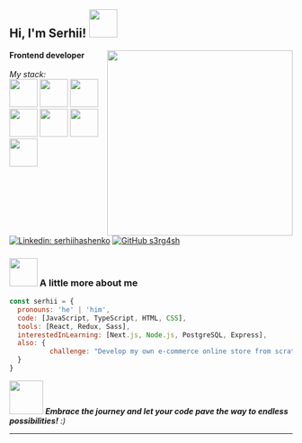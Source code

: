 <h2> Hi, I'm Serhii! <img src="https://media.giphy.com/media/l4jsKDLGiOxQRy3WbE/giphy.gif?cid=ecf05e47ssd8ymxnry3dwx8xvn3rukv1m678d0kesz90devp&ep=v1_stickers_search&rid=giphy.gif&ct=s" width="50"></h2>
<img align='right' src="https://media.giphy.com/media/0TtX2qqpxp3pIafzio/giphy.gif" width="330">
<p><b>Frontend developer</b></br></br><i>My stack:</i></br>
<img src="https://cdn.jsdelivr.net/gh/devicons/devicon/icons/react/react-original-wordmark.svg" width="50"/> 
<img src="https://cdn.jsdelivr.net/gh/devicons/devicon/icons/html5/html5-plain-wordmark.svg" width="50"/> 
<img src="https://cdn.jsdelivr.net/gh/devicons/devicon/icons/css3/css3-plain-wordmark.svg" width="50"/> 
<img src="https://cdn.jsdelivr.net/gh/devicons/devicon/icons/sass/sass-original.svg" width="50"/> 
<img src="https://cdn.jsdelivr.net/gh/devicons/devicon/icons/typescript/typescript-plain.svg" width="50"/> 
<img src="https://cdn.jsdelivr.net/gh/devicons/devicon/icons/redux/redux-original.svg" width="50"/> 
<img src="https://cdn.jsdelivr.net/gh/devicons/devicon/icons/bulma/bulma-plain.svg" width="50"/>
</p>

[![Linkedin: serhiihashenko](https://img.shields.io/badge/-serhiihashenko-blue?style=flat-square&logo=Linkedin&logoColor=white&link=https://www.linkedin.com/in/serhiihashenko/)](https://www.linkedin.com/in/thaianebraga/)
[![GitHub s3rg4sh](https://img.shields.io/github/followers/s3rg4sh?label=follow&style=social)](https://github.com/s3rg4sh)


### <img src="https://media.giphy.com/media/PtJBYui9arfkgkM3rb/giphy.gif?cid=ecf05e47gmqmwrekbxo3pwme17ydpxfyeyg3fpklq2n00yt3&ep=v1_stickers_search&rid=giphy.gif&ct=s" width="50"> A little more about me  

```javascript
const serhii = {
  pronouns: 'he' | 'him',
  code: [JavaScript, TypeScript, HTML, CSS],
  tools: [React, Redux, Sass],
  interestedInLearning: [Next.js, Node.js, PostgreSQL, Express],
  also: {
          challenge: "Develop my own e-commerce online store from scratch"
  }
}
```

<img src="https://media.giphy.com/media/bOi3EGc4MVqKJs1jn6/giphy.gif?cid=ecf05e47aocekhyslvuxcpy2vj7mvleqnxpgol6q3w7gqv98&ep=v1_gifs_related&rid=giphy.gif&ct=s" width="60"> <em><b>Embrace the journey and let your code pave the way to endless possibilities!</b> :)</em>

---
